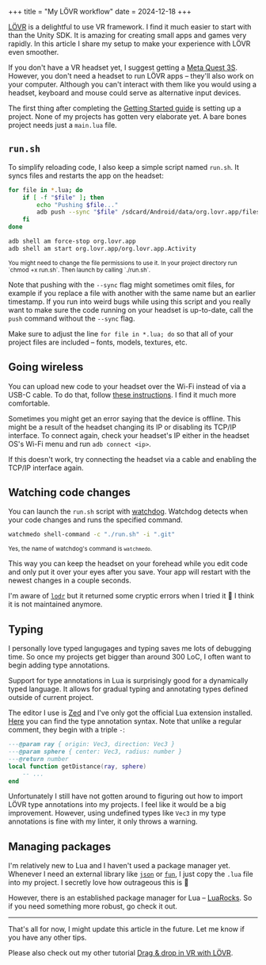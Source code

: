 +++
title = "My LÖVR workflow"
date = 2024-12-18
+++

[LÖVR](https://lovr.org/) is a delightful to use VR framework. I find it much easier to start with than the Unity SDK. It is amazing for creating small apps and games very rapidly. In this article I share my setup to make your experience with LÖVR even smoother.

If you don't have a VR headset yet, I suggest getting a [Meta Quest 3S](https://www.meta.com/quest/quest-3s/). However, you don't need a headset to run LÖVR apps – they'll also work on your computer. Although you can't interact with them like you would using a headset, keyboard and mouse could serve as alternative input devices.

The first thing after completing the [Getting Started guide](https://lovr.org/docs/Getting_Started_(Quest)) is setting up a project. None of my projects has gotten very elaborate yet. A bare bones project needs just a `main.lua` file.

## `run.sh`

To simplify reloading code, I also keep a simple script named `run.sh`. It syncs files and restarts the app on the headset:

```bash
for file in *.lua; do
    if [ -f "$file" ]; then
        echo "Pushing $file..."
        adb push --sync "$file" /sdcard/Android/data/org.lovr.app/files/
    fi
done

adb shell am force-stop org.lovr.app
adb shell am start org.lovr.app/org.lovr.app.Activity
```

<small>
You might need to change the file permissions to use it. In your project directory run `chmod +x run.sh`. Then launch by calling `./run.sh`.
</small>

Note that pushing with the `--sync` flag might sometimes omit files, for example if you replace a file with another with the same name but an earlier timestamp. If you run into weird bugs while using this script and you really want to make sure the code running on your headset is up-to-date, call the `push` command without the `--sync` flag.

Make sure to adjust the line `for file in *.lua; do` so that all of your project files are included – fonts, models, textures, etc.


## Going wireless

You can upload new code to your headset over the Wi-Fi instead of via a USB-C cable. To do that, follow [these instructions](https://developers.meta.com/horizon/documentation/native/android/ts-adb/). I find it much more comfortable.

Sometimes you might get an error saying that the device is offline. This might be a result of the headset changing its IP or disabling its TCP/IP interface. To connect again, check your headset's IP either in the headset OS's Wi-Fi menu and run `adb connect <ip>`.

If this doesn't work, try connecting the headset via a cable and enabling the TCP/IP interface again.


## Watching code changes

You can launch the `run.sh` script with [watchdog](https://github.com/gorakhargosh/watchdog/?tab=readme-ov-file#shell-utilities). Watchdog detects when your code changes and runs the specified command.

```bash
watchmedo shell-command -c "./run.sh" -i ".git"
```

<small>Yes, the name of watchdog's command is `watchmedo`.</small>

This way you can keep the headset on your forehead while you edit code and only put it over your eyes after you save. Your app will restart with the newest changes in a couple seconds.

I'm aware of [`lodr`](https://github.com/mcclure/lodr) but it returned some cryptic errors when I tried it 🤷 I think it is not maintained anymore.


## Typing

I personally love typed langugages and typing saves me lots of debugging time. So once my projects get bigger than around 300 LoC, I often want to begin adding type annotations.

Support for type annotations in Lua is surprisingly good for a dynamically typed language. It allows for gradual typing and annotating types defined outside of current project.

The editor I use is [Zed](https://zed.dev/) and I've only got the official Lua extension installed. [Here](https://luals.github.io/wiki/annotations/) you can find the type annotation syntax. Note that unlike a regular comment, they begin with a triple `-`:

```lua
---@param ray { origin: Vec3, direction: Vec3 }
---@param sphere { center: Vec3, radius: number }
---@return number
local function getDistance(ray, sphere)
    -- ...
end

```

Unfortunately I still have not gotten around to figuring out how to import LÖVR type annotations into my projects. I feel like it would be a big improvement. However, using undefined types like `Vec3` in my type annotations is fine with my linter, it only throws a warning.


## Managing packages

I'm relatively new to Lua and I haven't used a package manager yet. Whenever I need an external library like [`json`](https://github.com/rxi/json.lua) or [`fun`](https://github.com/luafun/luafun), I just copy the `.lua` file into my project. I secretly love how outrageous this is 🤷

However, there is an established package manager for Lua – [LuaRocks](https://luarocks.org/). So if you need something more robust, go check it out.

---

That's all for now, I might update this article in the future. Let me know if you have any other tips.

Please also check out my other tutorial [Drag & drop in VR with LÖVR](/drag-and-drop-in-vr-with-lovr/).
